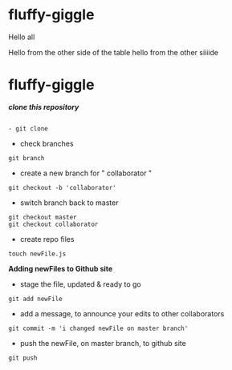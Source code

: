 # fluffy-giggle
Hello all 

Hello from the other side of the table 
hello from the other siiiide 

# fluffy-giggle


***clone this repository***

```

- git clone

```


- check branches 

``` 
git branch
```


- create a new branch for " collaborator  "
```
git checkout -b 'collaborator'
```

- switch branch back to master

```
git checkout master
git checkout collaborator
```


- create repo files


```
touch newFile.js
```

**Adding newFiles to Github site** 


- stage the file, updated & ready to go
```
git add newFile
```

- add a message, to announce your edits to other collaborators

```
git commit -m 'i changed newFile on master branch'
```

- push the newFile, on master branch, to github site

```
git push
```
